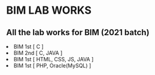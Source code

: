 # BIM LAB WORKS

## All the lab works for BIM (2021 batch)

<li>BIM 1st [ C ]</li>
<li>BIM 2nd [ C, JAVA ]</li>
<li>BIM 1st [ HTML, CSS, JS, JAVA ]</li>
<li>BIM 1st [ PHP, Oracle(MySQL) ]</li>

